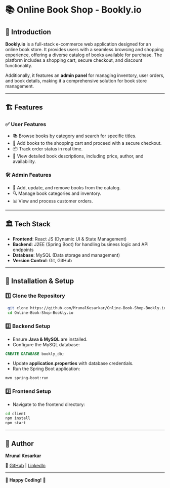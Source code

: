 # 📚 Online Book Shop - Bookly.io





## 🚀 Introduction

**Bookly.io** is a full-stack e-commerce web application designed for an online book store. It provides users with a seamless browsing and shopping experience, offering a diverse catalog of books available for purchase. The platform includes a shopping cart, secure checkout, and discount functionality.

Additionally, it features an **admin panel** for managing inventory, user orders, and book details, making it a comprehensive solution for book store management.

---

## 🏗️ Features

### ✅ User Features

- 📚 Browse books by category and search for specific titles.
- 🛒 Add books to the shopping cart and proceed with a secure checkout.
- 📦 Track order status in real time.
- 📝 View detailed book descriptions, including price, author, and availability.

### 🛠️ Admin Features

- 📖 Add, update, and remove books from the catalog.
- 🔍 Manage book categories and inventory.
- 📊 View and process customer orders.

---

## 🏛️ Tech Stack

- **Frontend**: React JS (Dynamic UI & State Management)
- **Backend**: J2EE (Spring Boot) for handling business logic and API endpoints
- **Database**: MySQL (Data storage and management)
- **Version Control**: Git, GitHub

---

## 🔧 Installation & Setup

### 1️⃣ Clone the Repository

```bash
 git clone https://github.com/MrunalKesarkar/Online-Book-Shop-Bookly.io.git
 cd Online-Book-Shop-Bookly.io
```

### 2️⃣ Backend Setup

- Ensure **Java & MySQL** are installed.
- Configure the MySQL database:

```sql
CREATE DATABASE bookly_db;
```

- Update **application.properties** with database credentials.
- Run the Spring Boot application:

```bash
mvn spring-boot:run
```

### 3️⃣ Frontend Setup

- Navigate to the frontend directory:

```bash
cd client
npm install
npm start
```

---


## 👤 Author

**Mrunal Kesarkar**

🔗 [GitHub](https://github.com/MrunalKesarkar) | [LinkedIn](https://www.linkedin.com/in/mrunal-kesarkar/)

---


🎉 **Happy Coding!** 🚀

